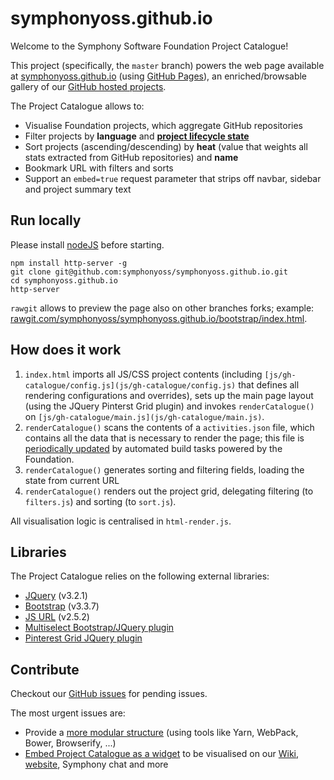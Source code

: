 # symphonyoss.github.io
Welcome to the Symphony Software Foundation Project Catalogue!

This project (specifically, the `master` branch) powers the web page available at [symphonyoss.github.io](symphonyoss.github.io) (using [GitHub Pages](https://symphonyoss.atlassian.net/wiki/spaces/FM/pages/80945878/Documentation)), an enriched/browsable gallery of our [GitHub hosted projects](github.com/symphonyoss).

The Project Catalogue allows to:
- Visualise Foundation projects, which aggregate GitHub repositories
- Filter projects by **language** and **[project lifecycle state](https://symphonyoss.atlassian.net/wiki/spaces/FM/pages/3211338/Project+Lifecycle)**
- Sort projects (ascending/descending) by **heat** (value that weights all stats extracted from GitHub repositories) and **name**
- Bookmark URL with filters and sorts
- Support an `embed=true` request parameter that strips off navbar, sidebar and project summary text

## Run locally
Please install [nodeJS](https://nodejs.org/en/) before starting.
```
npm install http-server -g
git clone git@github.com:symphonyoss/symphonyoss.github.io.git
cd symphonyoss.github.io
http-server
```

`rawgit` allows to preview the page also on other branches forks; example: [rawgit.com/symphonyoss/symphonyoss.github.io/bootstrap/index.html](rawgit.com/symphonyoss/symphonyoss.github.io/bootstrap/index.html).

## How does it work
1. `index.html` imports all JS/CSS project contents (including `[js/gh-catalogue/config.js](js/gh-catalogue/config.js)` that defines all rendering configurations and overrides), sets up the main page layout (using the JQuery Pinterst Grid plugin) and invokes `renderCatalogue()` on `[js/gh-catalogue/main.js](js/gh-catalogue/main.js)`.
2. `renderCatalogue()` scans the contents of a `activities.json` file, which contains all the data that is necessary to render the page; this file is [periodically updated](https://github.com/symphonyoss/symphonyoss.github.io/commits/bootstrap/activities.json) by automated build tasks powered by the Foundation.
3. `renderCatalogue()` generates sorting and filtering fields, loading the state from current URL
4. `renderCatalogue()` renders out the project grid, delegating filtering (to `filters.js`) and sorting (to `sort.js`).

All visualisation logic is centralised in `html-render.js`.

## Libraries
The Project Catalogue relies on the following external libraries:
- [JQuery](https://jquery.com/) (v3.2.1)
- [Bootstrap](https://getbootstrap.com) (v3.3.7)
- [JS URL](https://github.com/davidstutz/bootstrap-multiselect) (v2.5.2)
- [Multiselect Bootstrap/JQuery plugin](https://github.com/davidstutz/bootstrap-multiselect)
- [Pinterest Grid JQuery plugin](https://www.jqueryscript.net/layout/Simple-jQuery-Plugin-To-Create-Pinterest-Style-Grid-Layout-Pinterest-Grid.html)

## Contribute
Checkout our [GitHub issues](https://github.com/symphonyoss/symphonyoss.github.io/issues) for pending issues.

The most urgent issues are:
- Provide a [more modular structure](https://github.com/symphonyoss/symphonyoss.github.io/issues/9) (using tools like Yarn, WebPack, Bower, Browserify, ...)
- [Embed Project Catalogue as a widget](https://github.com/symphonyoss/symphonyoss.github.io/issues/10) to be visualised on our [Wiki](symphonyoss.atlassian.net/wiki), [website](symphony.foundation), Symphony chat and more
